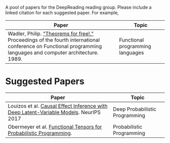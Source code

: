A pool of papers for the DeepReading reading group. Please include a linked citation for each suggested paper. For example,

| Paper | Topic |
|-------|-------|
| Wadler, Philip. ["Theorems for free!."](https://dl.acm.org/doi/abs/10.1145/99370.99404) Proceedings of the fourth international conference on Functional programming languages and computer architecture. 1989. | Functional programming languages |

# Suggested Papers

| Paper | Topic |
|-------|-------|
| Louizos et al. [Causal Effect Inference with Deep Latent-Variable Models](https://arxiv.org/abs/1705.08821). NeurIPS 2017 | Deep Probabilistic Programming |
| Obermeyer et al. [Functional Tensors for Probabilistic Programming](https://arxiv.org/abs/1705.08821).| Probabilistic Programming |
